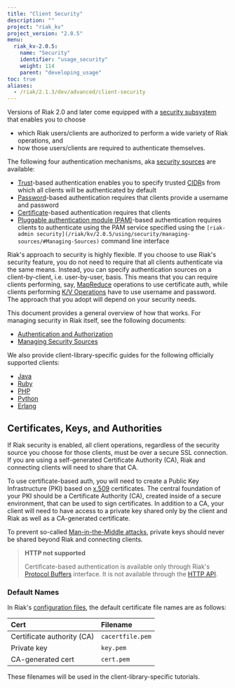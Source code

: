 ```yaml
---
title: "Client Security"
description: ""
project: "riak_kv"
project_version: "2.0.5"
menu:
  riak_kv-2.0.5:
    name: "Security"
    identifier: "usage_security"
    weight: 114
    parent: "developing_usage"
toc: true
aliases:
  - /riak/2.1.3/dev/advanced/client-security
---
```


Versions of Riak 2.0 and later come equipped with a [security subsystem](/riak/kv/2.0.5/using/security/basics) that enables you to choose

* which Riak users/clients are authorized to perform a wide variety of
  Riak operations, and
* how those users/clients are required to authenticate themselves.

The following four authentication mechanisms, aka [security sources](/riak/kv/2.0.5/using/security/managing-sources/) are available:

* [Trust](/riak/kv/2.0.5/using/security/managing-sources/#Trust-based-Authentication)-based
  authentication enables you to specify trusted
  [CIDR](http://en.wikipedia.org/wiki/Classless_Inter-Domain_Routing)s
  from which all clients will be authenticated by default
* [Password](/riak/kv/2.0.5/using/security/managing-sources/#Password-based-Authentication)-based authentication requires
  that clients provide a username and password
* [Certificate](/riak/kv/2.0.5/using/security/managing-sources/#Certificate-based-Authentication)-based authentication
  requires that clients
* [Pluggable authentication module (PAM)](/riak/kv/2.0.5/using/security/managing-sources/#PAM-based-Authentication)-based authentication requires
  clients to authenticate using the PAM service specified using the
  `[riak-admin security](/riak/kv/2.0.5/using/security/managing-sources/#Managing-Sources)`
  command line interface

Riak's approach to security is highly flexible. If you choose to use
Riak's security feature, you do not need to require that all clients
authenticate via the same means. Instead, you can specify authentication
sources on a client-by-client, i.e. user-by-user, basis. This means that
you can require clients performing, say, [MapReduce](/riak/kv/2.0.5/developing/usage/mapreduce/)
operations to use certificate auth, while clients performing [K/V Operations](/riak/kv/2.0.5/developing/usage) have to use username and password. The approach
that you adopt will depend on your security needs.

This document provides a general overview of how that works. For
managing security in Riak itself, see the following documents:

* [Authentication and Authorization](/riak/kv/2.0.5/using/security/basics)
* [Managing Security Sources](/riak/kv/2.0.5/using/security/managing-sources/)

We also provide client-library-specific guides for the following
officially supported clients:

* [Java](/riak/kv/2.0.5/developing/usage/security/java)
* [Ruby](/riak/kv/2.0.5/developing/usage/security/ruby)
* [PHP](/riak/kv/2.0.5/developing/usage/security/php)
* [Python](/riak/kv/2.0.5/developing/usage/security/python)
* [Erlang](/riak/kv/2.0.5/developing/usage/security/erlang)

## Certificates, Keys, and Authorities

If Riak security is enabled, all client operations, regardless of the
security source you choose for those clients, must be over a secure SSL
connection. If you are using a self-generated Certificate Authority
(CA), Riak and connecting clients will need to share that CA.

To use certificate-based auth, you will need to create a Public Key
Infrastructure (PKI) based on
[x.509](http://en.wikipedia.org/wiki/X.509) certificates. The central
foundation of your PKI should be a Certificate Authority (CA), created
inside of a secure environment, that can be used to sign certificates.
In addition to a CA, your client will need to have access to a private
key shared only by the client and Riak as well as a CA-generated
certificate.

To prevent so-called [Man-in-the-Middle
attacks](http://en.wikipedia.org/wiki/Man-in-the-middle_attack), private
keys should never be shared beyond Riak and connecting clients.

> **HTTP not supported**
>
> Certificate-based authentication is available only through Riak's
[Protocol Buffers](/riak/kv/2.0.5/developing/api/protocol-buffers/) interface. It is not available through the
[HTTP API](/riak/kv/2.0.5/developing/api/http).

### Default Names

In Riak's [configuration files](/riak/kv/2.0.5/configuring/reference/#Security), the
default certificate file names are as follows:

Cert | Filename
:----|:-------
Certificate authority (CA) | `cacertfile.pem`
Private key | `key.pem`
CA-generated cert | `cert.pem`

These filenames will be used in the client-library-specific tutorials.

